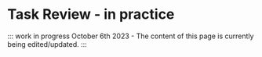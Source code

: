 # Task Review - in practice

::: work in progress
October 6th 2023 - The content of this page is currently being edited/updated.
:::